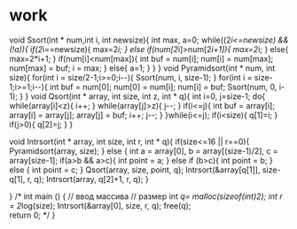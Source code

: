# work
void Ssort(int * num,int i, int newsize){
    int max, a=0;
    while((2*i<=newsize) && (!a)){
        if(2*i==newsize){
            max=2*i;
        }
        else if(num[2*i]>num[2*i+1]){
            max=2*i;
        }
        else{
            max=2*i+1;
        }
        if(num[i]<num[max]){
            int buf = num[i];
            num[i] = num[max];
            num[max] = buf;
            i = max;
        }
        else{
            a=1;
        }
    }
}
void Pyramidsort(int * num, int size){
    for(int i = size/2-1;i>=0;i--){
        Ssort(num, i, size-1);
    }
    for(int i = size-1;i>=1;i--){
        int buf = num[0];
        num[0] = num[i];
        num[i] = buf;
        Ssort(num, 0, i-1);
    }
}
void Qsort(int * array, int size, int z, int * q){
    int i=0, j=size-1;
    do{
        while(array[i]<z){
            i++;
        }
        while(array[j]>z){
            j--;
        }
        if(i<=j){
            int buf = array[i];
            array[i] = array[j];
            array[j] = buf;
            i++;
            j--;
        }
    }while(i<=j);
    if(i<size){
        q[1]=i;
    }
    if(j>0){
        q[2]=j;
    }
}

void Intrsort(int * array, int size, int r, int * q){
    if(size<=16 || r==0){
        Pyramidsort(array, size);
    } else {
        int a = array[0], b = array[(size-1)/2], c = array[size-1];
        if(a>b && a>c){
            int point = a;
        } else if (b>c){
            int point = b;
        } else {
            int point = c;
        }
        Qsort(array, size, point, q);
        Intrsort(&array[q[1]], size-q[1], r, q);
        Intrsort(array, q[2]+1, r, q);
    }
    
}
/*
int main () {
    // ввод массива 
    // размер
    int *q= malloc(sizeof(int)2);
    int r = 2*log(size);
    Intrsort(&array[0], size, r, q);
    free(q);    
    return 0;
*/
}
